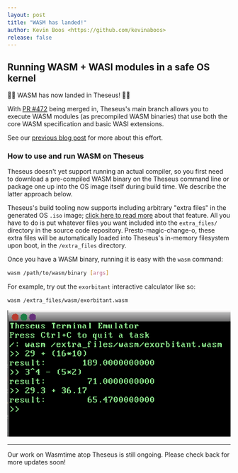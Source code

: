 ```yaml
---
layout: post
title: "WASM has landed!"
author: Kevin Boos <https://github.com/kevinaboos>
release: false
---
```


## Running WASM + WASI modules in a safe OS kernel

🚀🚀 WASM has now landed in Theseus! 🚀🚀

With [PR #472](https://github.com/theseus-os/Theseus/commit/f4aa715f0fc706a0e3b0f3f21057338c0b295ffb) being merged in, Theseus's main branch allows you to execute WASM modules (as precompiled WASM binaries) that use both the core WASM specification and basic WASI extensions. 

See our [previous blog post](../../../2021/12/31/November-December-Update-WASM.html) for more about this effort. 

### How to use and run WASM on Theseus

Theseus doesn't yet support running an actual compiler, so you first need to download a pre-compiled WASM binary on the Theseus command line or package one up into the OS image itself during build time. We describe the latter approach below.

Theseus's build tooling now supports including arbitrary "extra files" in the generated OS `.iso` image; [click here to read more](https://github.com/theseus-os/Theseus/tree/theseus_main/extra_files) about that feature.
All you have to do is put whatever files you want included into the `extra_files/` directory in the source code repository.
Presto-magic-change-o, these extra files will be automatically loaded into Theseus's in-memory filesystem upon boot, in the `/extra_files` directory.

Once you have a WASM binary, running it is easy with the `wasm` command:
```sh
wasm /path/to/wasm/binary [args]
```

For example, try out the `exorbitant` interactive calculator like so:
```sh
wasm /extra_files/wasm/exorbitant.wasm
```

![exorbitant demo](/images/2022-posts/exorbitant-wasm.png)

--------------------

Our work on Wasmtime atop Theseus is still ongoing. Please check back for more updates soon!
